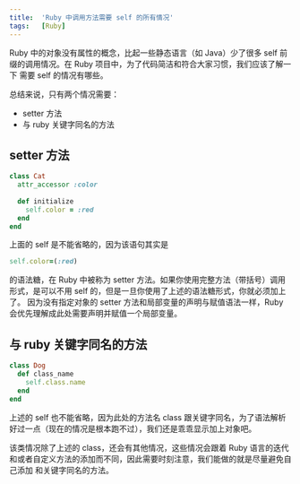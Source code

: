 ```yaml
---
title:  'Ruby 中调用方法需要 self 的所有情况'
tags:   [Ruby]
---
```


Ruby 中的对象没有属性的概念，比起一些静态语言（如 Java）少了很多 self 前缀的调用情况。在 Ruby 项目中，为了代码简洁和符合大家习惯，我们应该了解一下
需要 self 的情况有哪些。

总结来说，只有两个情况需要：

* setter 方法
* 与 ruby 关键字同名的方法

## setter 方法

```ruby
class Cat
  attr_accessor :color
  
  def initialize
    self.color = :red
  end
end
```

上面的 self 是不能省略的，因为该语句其实是

```ruby
self.color=(:red)
```

的语法糖，在 Ruby 中被称为 setter 方法。如果你使用完整方法（带括号）调用形式，是可以不用 self 的，但是一旦你使用了上述的语法糖形式，你就必须加上了。
因为没有指定对象的 setter 方法和局部变量的声明与赋值语法一样，Ruby 会优先理解成此处需要声明并赋值一个局部变量。

## 与 ruby 关键字同名的方法

```ruby
class Dog
  def class_name
    self.class.name
  end
end
```

上述的 self 也不能省略，因为此处的方法名 class 跟关键字同名，为了语法解析好过一点（现在的情况是根本跑不过），我们还是乖乖显示加上对象吧。

该类情况除了上述的 class，还会有其他情况，这些情况会跟着 Ruby 语言的迭代和或者自定义方法的添加而不同，因此需要时刻注意，我们能做的就是尽量避免自己添加
和关键字同名的方法。
